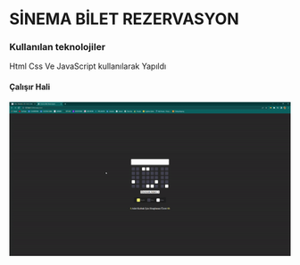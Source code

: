 <h1>SİNEMA BİLET REZERVASYON</h1>

<h3>Kullanılan teknolojiler</h3>

<p>Html Css Ve JavaScript kullanılarak Yapıldı</p>

<h4>Çalışır Hali</h4>

![](sinemarez.gif)
